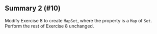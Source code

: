 ## Summary 2 (#10)

Modify Exercise 8 to create `MapSet`, where the property is a `Map` of `Set`.
Perform the rest of Exercise 8 unchanged.